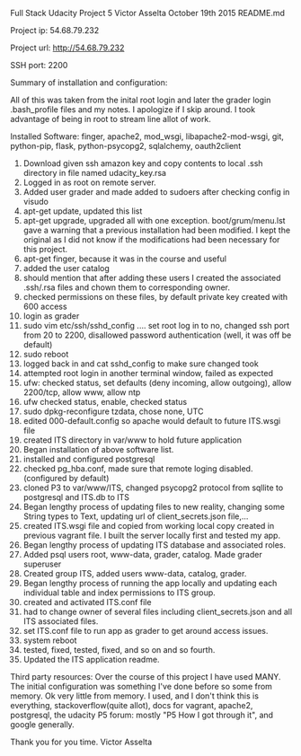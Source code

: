 Full Stack Udacity Project 5
Victor Asselta
October 19th 2015
README.md

Project ip:
54.68.79.232

Project url:
http://54.68.79.232

SSH port:
2200

Summary of installation and configuration:

  All of this was taken from the inital root login and later the grader login .bash_profile files and my notes.
  I apologize if I skip around. I took advantage of being in root to stream line allot of work.

Installed Software:
finger, apache2, mod_wsgi, libapache2-mod-wsgi, git, python-pip, flask, python-psycopg2, sqlalchemy, oauth2client

1) Download given ssh amazon key and copy contents to local .ssh directory in file named udacity_key.rsa
2) Logged in as root on remote server.
3) Added user grader and made added to sudoers after checking config in visudo
4) apt-get update, updated this list
5) apt-get upgrade, upgraded all with one exception. boot/grum/menu.lst gave a warning that a previous installation had been modified.
I kept the original as I did not know if the modifications had been necessary for this project.
6) apt-get finger, because it was in the course and useful
7) added the user catalog
8) should mention that after adding these users I created the associated .ssh/<name>.rsa files and chown them to corresponding owner.
9) checked permissions on these files, by default private key created with 600 access
10) login as grader
11) sudo vim etc/ssh/sshd_config .... set root log in to no, changed ssh port from 20 to 2200, disallowed password authentication (well, it was off be default)
12) sudo reboot
13) logged back in and cat sshd_config to make sure changed took
14) attempted root login in another terminal window, failed as expected
15) ufw: checked status, set defaults (deny incoming, allow outgoing), allow 2200/tcp, allow www, allow ntp
16) ufw checked status, enable, checked status
17) sudo dpkg-reconfigure tzdata, chose none, UTC
18) edited 000-default.config so apache would default to future ITS.wsgi file
19) created ITS directory in var/www to hold future application
20) Began installation of above software list.
21) installed and configured postgresql
22) checked pg_hba.conf, made sure that remote loging disabled. (configured by default)
23) cloned P3 to var/www/ITS, changed psycopg2 protocol from sqllite to postgresql and ITS.db to ITS
24) Began lengthy process of updating files to new reality, changing some String types to Text, updating url of client_secrets.json file,...
25) created ITS.wsgi file and copied from working local copy created in previous vagrant file. I built the server locally first and tested my app.
26) Began lengthy process of updating ITS database and associated roles.
27) Added psql users root, www-data, grader, catalog. Made grader superuser
28) Created group ITS, added users www-data, catalog, grader.
29) Began lengthy process of running the app locally and updating each individual table and index permissions to ITS group.
30) created and activated ITS.conf file
31) had to change owner of several files including client_secrets.json and all ITS associated files.
32) set ITS.conf file to run app as grader to get around access issues.
33) system reboot
34) tested, fixed, tested, fixed, and so on and so fourth.
35) Updated the ITS application readme.

Third party resources:
Over the course of this project I have used MANY. The initial configuration was something I've done before so some from memory. Ok very little from memory.
I used, and I don't think this is everything, stackoverflow(quite allot), docs for vagrant, apache2, postgresql, the udacity P5 forum: mostly "P5 How I got through it", and google generally.

Thank you for you time.
Victor Asselta
